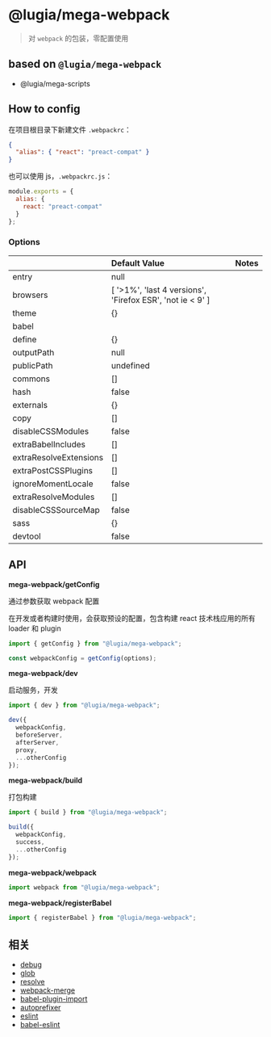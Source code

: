 # @lugia/mega-webpack

> 对 `webpack` 的包装，零配置使用

## based on `@lugia/mega-webpack`

- @lugia/mega-scripts

## How to config

在项目根目录下新建文件 `.webpackrc`：

```json
{
  "alias": { "react": "preact-compat" }
}
```

也可以使用 js，`.webpackrc.js`：

```js
module.exports = {
  alias: {
    react: "preact-compat"
  }
};
```

### Options

|                        | Default Value                                             | Notes |
| :--------------------- | :-------------------------------------------------------- | :---- |
| entry                  | null                                                      |       |
| browsers               | [ '>1%', 'last 4 versions', 'Firefox ESR', 'not ie < 9' ] |       |
| theme                  | {}                                                        |       |
| babel                  |                                                           |       |
| define                 | {}                                                        |       |
| outputPath             | null                                                      |       |
| publicPath             | undefined                                                 |       |
| commons                | []                                                        |       |
| hash                   | false                                                     |       |
| externals              | {}                                                        |       |
| copy                   | []                                                        |       |
| disableCSSModules      | false                                                     |       |
| extraBabelIncludes     | []                                                        |       |
| extraResolveExtensions | []                                                        |       |
| extraPostCSSPlugins    | []                                                        |       |
| ignoreMomentLocale     | false                                                     |       |
| extraResolveModules    | []                                                        |       |
| disableCSSSourceMap    | false                                                     |       |
| sass                   | {}                                                        |       |
| devtool                | false                                                     |       |

## API

**mega-webpack/getConfig**

通过参数获取 webpack 配置

在开发或者构建时使用，会获取预设的配置，包含构建 react 技术栈应用的所有 loader 和 plugin

```js
import { getConfig } from "@lugia/mega-webpack";

const webpackConfig = getConfig(options);
```

**mega-webpack/dev**

启动服务，开发

```js
import { dev } from "@lugia/mega-webpack";

dev({
  webpackConfig,
  beforeServer,
  afterServer,
  proxy,
  ...otherConfig
});
```

**mega-webpack/build**

打包构建

```js
import { build } from "@lugia/mega-webpack";

build({
  webpackConfig,
  success,
  ...otherConfig
});
```

**mega-webpack/webpack**

```js
import webpack from "@lugia/mega-webpack";
```

**mega-webpack/registerBabel**

```js
import { registerBabel } from "@lugia/mega-webpack";
```

## 相关

- [debug](https://github.com/visionmedia/debug)
- [glob](https://github.com/isaacs/node-glob)
- [resolve](https://github.com/browserify/resolve)
- [webpack-merge](https://github.com/survivejs/webpack-merge)
- [babel-plugin-import](https://github.com/ant-design/babel-plugin-import)
- [autoprefixer](https://github.com/postcss/autoprefixer)
- [eslint](https://github.com/eslint/eslint)
- [babel-eslint](https://github.com/babel/babel-eslint)
